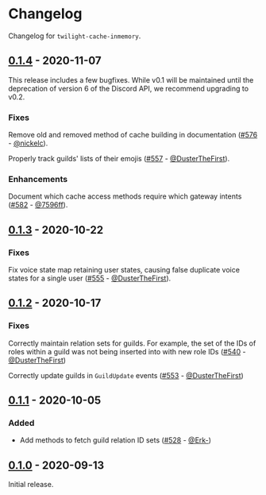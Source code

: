 # Changelog

Changelog for `twilight-cache-inmemory`.

## [0.1.4] - 2020-11-07

This release includes a few bugfixes. While v0.1 will be maintained until the
deprecation of version 6 of the Discord API, we recommend upgrading to v0.2.

### Fixes

Remove old and removed method of cache building in
documentation ([#576] - [@nickelc]).

Properly track guilds' lists of their emojis ([#557] - [@DusterTheFirst]).

### Enhancements

Document which cache access methods require which gateway
intents ([#582] - [@7596ff]).

## [0.1.3] - 2020-10-22

### Fixes

Fix voice state map retaining user states, causing false duplicate voice states
for a single user ([#555] - [@DusterTheFirst]).

## [0.1.2] - 2020-10-17

### Fixes

Correctly maintain relation sets for guilds. For example, the set of the IDs of
roles within a guild was not being inserted into with new role
IDs ([#540] - [@DusterTheFirst])

Correctly update guilds in `GuildUpdate` events ([#553] - [@DusterTheFirst])

## [0.1.1] - 2020-10-05

### Added

- Add methods to fetch guild relation ID sets ([#528] - [@Erk-])

## [0.1.0] - 2020-09-13

Initial release.

[@7596ff]: https://github.com/7596ff
[@DusterTheFirst]: https://github.com/DusterTheFirst
[@Erk-]: https://github.com/Erk-
[@nickelc]: https://github.com/nickelc

[#582]: https://github.com/twilight-rs/twilight/pull/582
[#576]: https://github.com/twilight-rs/twilight/pull/576
[#557]: https://github.com/twilight-rs/twilight/pull/557
[#555]: https://github.com/twilight-rs/twilight/pull/555
[#553]: https://github.com/twilight-rs/twilight/pull/553
[#540]: https://github.com/twilight-rs/twilight/pull/540
[#528]: https://github.com/twilight-rs/twilight/pull/528

[0.1.4]: https://github.com/twilight-rs/twilight/releases/tag/cache-in-memory-v0.1.4
[0.1.3]: https://github.com/twilight-rs/twilight/releases/tag/cache-in-memory-v0.1.3
[0.1.2]: https://github.com/twilight-rs/twilight/releases/tag/cache-in-memory-v0.1.2
[0.1.1]: https://github.com/twilight-rs/twilight/releases/tag/cache-in-memory-v0.1.1
[0.1.0]: https://github.com/twilight-rs/twilight/releases/tag/v0.1.0

